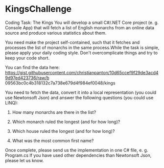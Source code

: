 # KingsChallenge

Coding Task: The Kings
You will develop a small C#/.NET Core project (e. g. Console App) that will fetch a
list of English monarchs from an online data source and produce various
statistics about them.


You need make the project self-contained, such that it fetches and processes the
list of monarchs in the same process.While the task is simple, please apply your daily coding
style. Don't overcomplicate things and try to keep your code short.


You can find the data here:
https://gist.githubusercontent.com/christianpanton/10d65ccef9f29de3acd49d97ed423736/raw/b
09563bc0c4b318132c7a738e679d4f984ef0048/kings


You need to fetch the data, convert it into a local representation (you could use
Newtonsoft Json) and answer the following questions (you could use LINQ):


1. How many monarchs are there in the list?

3. Which monarch ruled the longest (and for how long)?

5. Which house ruled the longest (and for how long)?
   
7. What was the most common first name?
   
Once complete, please send us the implementation in one C# file, e. g. Program.cs
If you have used other dependencies than Newtonsoft Json, please let us know.
